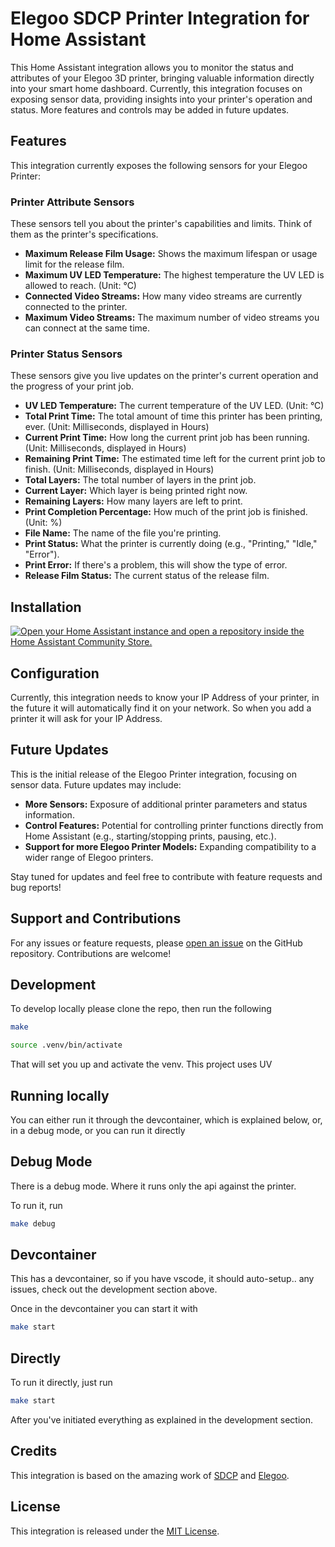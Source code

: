 # Elegoo SDCP Printer Integration for Home Assistant

This Home Assistant integration allows you to monitor the status and attributes of your Elegoo 3D printer, bringing valuable information directly into your smart home dashboard. Currently, this integration focuses on exposing sensor data, providing insights into your printer's operation and status. More features and controls may be added in future updates.

## Features

This integration currently exposes the following sensors for your Elegoo Printer:

### Printer Attribute Sensors

These sensors tell you about the printer's capabilities and limits. Think of them as the printer's specifications.

- **Maximum Release Film Usage:** Shows the maximum lifespan or usage limit for the release film.
- **Maximum UV LED Temperature:** The highest temperature the UV LED is allowed to reach. (Unit: °C)
- **Connected Video Streams:** How many video streams are currently connected to the printer.
- **Maximum Video Streams:** The maximum number of video streams you can connect at the same time.

### Printer Status Sensors

These sensors give you live updates on the printer's current operation and the progress of your print job.

- **UV LED Temperature:** The current temperature of the UV LED. (Unit: °C)
- **Total Print Time:** The total amount of time this printer has been printing, ever. (Unit: Milliseconds, displayed in Hours)
- **Current Print Time:** How long the current print job has been running. (Unit: Milliseconds, displayed in Hours)
- **Remaining Print Time:** The estimated time left for the current print job to finish. (Unit: Milliseconds, displayed in Hours)
- **Total Layers:** The total number of layers in the print job.
- **Current Layer:** Which layer is being printed right now.
- **Remaining Layers:** How many layers are left to print.
- **Print Completion Percentage:** How much of the print job is finished. (Unit: %)
- **File Name:** The name of the file you're printing.
- **Print Status:** What the printer is currently doing (e.g., "Printing," "Idle," "Error").
- **Print Error:** If there's a problem, this will show the type of error.
- **Release Film Status:** The current status of the release film.

## Installation

[![Open your Home Assistant instance and open a repository inside the Home Assistant Community Store.](https://my.home-assistant.io/badges/hacs_repository.svg)](https://my.home-assistant.io/redirect/hacs_repository/?owner=danielcherubini&repository=elegoo-homeassistant&category=Integration)

## Configuration

Currently, this integration needs to know your IP Address of your printer, in the future it will automatically find it on your network. So when you add a printer it will ask for your IP Address.

## Future Updates

This is the initial release of the Elegoo Printer integration, focusing on sensor data. Future updates may include:

- **More Sensors:** Exposure of additional printer parameters and status information.
- **Control Features:** Potential for controlling printer functions directly from Home Assistant (e.g., starting/stopping prints, pausing, etc.).
- **Support for more Elegoo Printer Models:** Expanding compatibility to a wider range of Elegoo printers.

Stay tuned for updates and feel free to contribute with feature requests and bug reports!

## Support and Contributions

For any issues or feature requests, please [open an issue]([https://github.com/danielcherubini/elegoo-homeassistant/issues]) on the GitHub repository. Contributions are welcome!

## Development

To develop locally please clone the repo, then run the following

```bash
make
```
```bash
source .venv/bin/activate
```

That will set you up and activate the venv. This project uses UV

## Running locally

You can either run it through the devcontainer, which is explained below, or, in a debug mode, or you can run it directly

## Debug Mode

There is a debug mode. Where it runs only the api against the printer.

To run it, run 

```bash
make debug
```

## Devcontainer

This has a devcontainer, so if you have vscode, it should auto-setup.. any issues, check out the development section above.

Once in the devcontainer you can start it with

```bash
make start
```

## Directly

To run it directly, just run 

```bash
make start
```

After you've initiated everything as explained in the development section.

## Credits

This integration is based on the amazing work of [SDCP](https://github.com/cbd-tech/SDCP-Smart-Device-Control-Protocol-V3.0.0) and [Elegoo](https://www.elegoo.com/).

## License

This integration is released under the [MIT License](https://opensource.org/licenses/MIT).
